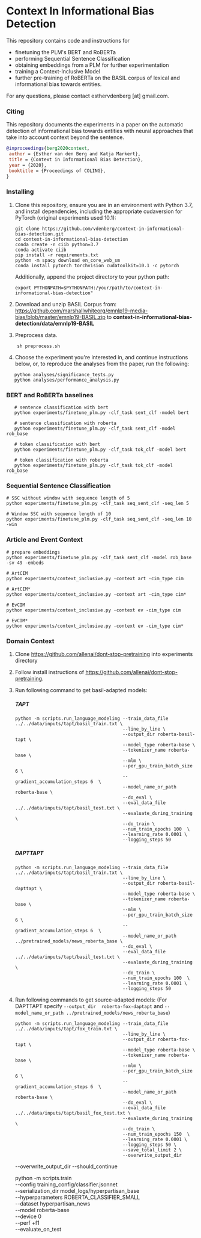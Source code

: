 # Context In Informational Bias Detection

This repository contains code and instructions for
- finetuning the PLM's BERT and RoBERTa
- performing Sequential Sentence Classification
- obtaining embeddings from a PLM for further experimentation
- training a Context-Inclusive Model
- further pre-training of RoBERTa on the BASIL corpus of lexical and informational bias towards entities.

For any questions, please contact esthervdenberg [at] gmail.com.

### Citing

This repository documents the experiments in a paper on the automatic detection of informational bias towards entities 
with neural approaches that take into account context beyond the sentence. 

```bibtex
@inproceedings{berg2020context,
 author = {Esther van den Berg and Katja Markert},
 title = {Context in Informational Bias Detection},
 year = {2020},
 booktitle = {Proceedings of COLING},
}
```

### Installing

1. Clone this repository, ensure you are in an environment with Python 3.7, and install dependencies, including the appropriate cudaversion for PyTorch (original experiments used 10.1):

   ```shell script
   git clone https://github.com/vdenberg/context-in-informational-bias-detection.git
   cd context-in-informational-bias-detection
   conda create -n ciib python=3.7
   conda activate ciib
   pip install -r requirements.txt
   python -m spacy download en_core_web_sm   
   conda install pytorch torchvision cudatoolkit=10.1 -c pytorch
   ```
   
    Additionally, append the project directory to your python path:
   
    ```shell script
    export PYTHONPATH=$PYTHONPATH:/your/path/to/context-in-informational-bias-detection"
    ```
  

2. Download and unzip BASIL Corpus from: https://github.com/marshallwhiteorg/emnlp19-media-bias/blob/master/emnlp19-BASIL.zip
   to **context-in-informational-bias-detection/data/emnlp19-BASIL**

3. Preprocess data.

```shell script
    sh preprocess.sh
   ```

4. Choose the experiment you're interested in, and continue instructions below, or, to reproduce the analyses from the paper,
run the following:

 ```shell script
    python analyses/significance_tests.py
    python analyses/performance_analysis.py
   ```

### BERT and RoBERTa baselines

 ```shell script
    # sentence classification with bert
    python experiments/finetune_plm.py -clf_task sent_clf -model bert

    # sentence classification with roberta
    python experiments/finetune_plm.py -clf_task sent_clf -model rob_base

    # token classification with bert
    python experiments/finetune_plm.py -clf_task tok_clf -model bert

    # token classification with roberta
    python experiments/finetune_plm.py -clf_task tok_clf -model rob_base
   ```

### Sequential Sentence Classification

```shell script
# SSC without window with sequence length of 5 
python experiments/finetune_plm.py -clf_task seq_sent_clf -seq_len 5 

# Window SSC with sequence length of 10
python experiments/finetune_plm.py -clf_task seq_sent_clf -seq_len 10 -win
```

### Article and Event Context

```shell script
# prepare embeddings
python experiments/finetune_plm.py -clf_task sent_clf -model rob_base -sv 49 -embeds

# ArtCIM
python experiments/context_inclusive.py -context art -cim_type cim

# ArtCIM*
python experiments/context_inclusive.py -context art -cim_type cim*

# EvCIM
python experiments/context_inclusive.py -context ev -cim_type cim

# EvCIM*
python experiments/context_inclusive.py -context ev -cim_type cim*
```

### Domain Context

1. Clone https://github.com/allenai/dont-stop-pretraining into experiments directory

2. Follow install instructions of https://github.com/allenai/dont-stop-pretraining.

3. Run following command to get basil-adapted models:

    ##### TAPT
    ```shell script
    python -m scripts.run_language_modeling --train_data_file ../../data/inputs/tapt/basil_train.txt \
                                            --line_by_line \
                                            --output_dir roberta-basil-tapt \
                                            --model_type roberta-base \
                                            --tokenizer_name roberta-base \
                                            --mlm \
                                            --per_gpu_train_batch_size 6 \
                                            --gradient_accumulation_steps 6  \
                                            --model_name_or_path roberta-base \
                                            --do_eval \
                                            --eval_data_file ../../data/inputs/tapt/basil_test.txt \
                                            --evaluate_during_training  \
                                            --do_train \
                                            --num_train_epochs 100  \
                                            --learning_rate 0.0001 \
                                            --logging_steps 50
    ```
    ##### DAPTTAPT
    ```shell script
    python -m scripts.run_language_modeling --train_data_file ../../data/inputs/tapt/basil_train.txt \
                                            --line_by_line \
                                            --output_dir roberta-basil-dapttapt \
                                            --model_type roberta-base \
                                            --tokenizer_name roberta-base \
                                            --mlm \
                                            --per_gpu_train_batch_size 6 \
                                            --gradient_accumulation_steps 6  \
                                            --model_name_or_path ../pretrained_models/news_roberta_base \
                                            --do_eval \
                                            --eval_data_file ../../data/inputs/tapt/basil_test.txt \
                                            --evaluate_during_training  \
                                            --do_train \
                                            --num_train_epochs 100  \
                                            --learning_rate 0.0001 \
                                            --logging_steps 50
    ```
            
3. Run following commands to get source-adapted models: 
(For DAPTTAPT specify ```--output_dir  roberta-fox-daptapt``` and ```--model_name_or_path ../pretrained_models/news_roberta_base```)

    ```shell script
    python -m scripts.run_language_modeling --train_data_file ../../data/inputs/tapt/fox_train.txt \
                                            --line_by_line \
                                            --output_dir roberta-fox-tapt \
                                            --model_type roberta-base \
                                            --tokenizer_name roberta-base \
                                            --mlm \
                                            --per_gpu_train_batch_size 6 \
                                            --gradient_accumulation_steps 6  \
                                            --model_name_or_path roberta-base \
                                            --do_eval \
                                            --eval_data_file ../../data/inputs/tapt/basil_fox_test.txt \
                                            --evaluate_during_training  \
                                            --do_train \
                                            --num_train_epochs 150  \
                                            --learning_rate 0.0001 \
                                            --logging_steps 50 \ 
                                            --save_total_limit 2 \
                                            --overwrite_output_dir
    ```
   --overwrite_output_dir
   --should_continue
   
   python -m scripts.train \
        --config training_config/classifier.jsonnet \
        --serialization_dir model_logs/hyperpartisan_base \
        --hyperparameters ROBERTA_CLASSIFIER_SMALL \
        --dataset hyperpartisan_news \
        --model roberta-base \
        --device 0 \
        --perf +f1 \
        --evaluate_on_test
